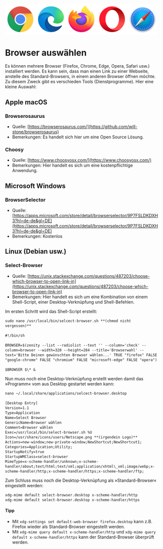 <img src="img/browser_auswaehlen.png" width="800" />

# Browser auswählen
Es können mehrere Browser (Firefox, Chrome, Edge, Opera, Safari usw.) installiert werden. Es kann sein, dass man einen Link zu einer Webseite, anstelle des Standard-Browsers, in einem anderen Browser öffnen möchte.  
Zu diesem Zweck gibt es verschieden Tools (Dienstprogramme). Hier eine kleine Auswahl:

## Apple macOS

### Browserosaurus
* Quelle: [https://browserosaurus.com/](https://github.com/will-stone/browserosaurus)
* Bemerkungen: Es handelt sich hier um eine Open Source Lösung.

### Choosy
* Quelle: [https://www.choosyosx.com/](https://www.choosyosx.com/)
* Bemerkungen: Hier handelt es sich um eine kostenpflichtige Anwendung.

## Microsoft Windows

### BrowserSelector
* Quelle: [https://apps.microsoft.com/store/detail/browserselector/9P7FSLDKDXH3?hl=de-de&gl=DE](https://apps.microsoft.com/store/detail/browserselector/9P7FSLDKDXH3?hl=de-de&gl=DE)
* Bemerkungen: Kostenlos

## Linux (Debian usw.)

### Select-Browser
* Quelle: [https://unix.stackexchange.com/questions/487203/choose-which-browser-to-open-link-in](https://unix.stackexchange.com/questions/487203/choose-which-browser-to-open-link-in)
* Bemerkungen: Hier handelt es sich um eine Kombination von einem Shell-Script, einer Desktop-Verknüpfung und Shell-Befehlen.

Im ersten Schritt wird das Shell-Script erstellt:
```
sudo nano /usr/local/bin/selcect-browser.sh **(chmod nicht vergessen)**

#!/bin/sh

BROWSER=$(zenity --list --radiolist --text '' --column='check' --column=browser --width=320 --height=284 --title='Browserwahl' --text='Bitte Deinen gewünschten Browser wählen...' TRUE "firefox" FALSE "google-chrome" FALSE "chromium" FALSE "microsoft-edge" FALSE "opera")

$BROWSER $\* &
```

Nun muss noch eine Desktop-Verknüpfung erstellt werden damit das »Programm« vom aus Desktop gestartet werden kann:
```
nano ~/.local/share/applications/selcect-browser.desktop

[Desktop Entry]
Version=1.1
Type=Application
Name=Select Browser
GenericName=Browser wählen
Comment=Browser wählen
Exec=/usr/local/bin/select-browser.sh %U
Icon=/usr/share/icons/users/Netscape.png **(irgendein Logo)**
Actions=new-window;new-private-window;NewShortcut;NewShortcut1;
Categories=Application;Utility;
StartupNotify=true
StartupWMClass=select-browser
MimeType=x-scheme-handler/unknown;x-scheme-handler/about;text/html;text/xml;application/xhtml\_xml;image/webp;x-scheme-handler/http;x-scheme-handler/https;x-scheme-handler/ftp;
```

Zum Schluss muss noch die Desktop-Verknüpfung als »Standard-Browser« eingestellt werden:
```
xdg-mime default select-browser.desktop x-scheme-handler/http
xdg-mime default select-browser.desktop x-scheme-handler/https
```

#### Tipp
* Mit ```xdg-settings set default-web-browser firefox.desktop``` kann z.B. Firefox wieder als Standard-Browser eingestellt werden.
* Mit ```xdg-mime query default x-scheme-handler/http``` und ```xdg-mime query default x-scheme-handler/https``` kann der Standard-Browser überprüft werden.
